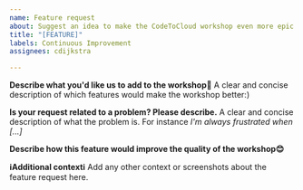 ```yaml
---
name: Feature request
about: Suggest an idea to make the CodeToCloud workshop even more epic
title: "[FEATURE]"
labels: Continuous Improvement
assignees: cdijkstra

---
```


**Describe what you'd like us to add to the workshop💪**
A clear and concise description of which features would make the workshop better:)

**Is your request related to a problem? Please describe.**
A clear and concise description of what the problem is. For instance *I'm always frustrated when [...]*

**Describe how this feature would improve the quality of the workshop😊**

**ℹ️Additional contextℹ️**
Add any other context or screenshots about the feature request here.

